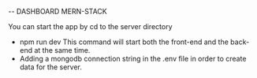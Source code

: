-- DASHBOARD MERN-STACK 

You can start the app by cd to the server directory
- npm run dev
This command will start both the front-end and the back-end at the same time.
- Adding a mongodb connection string in the .env file in order to create data for the server.